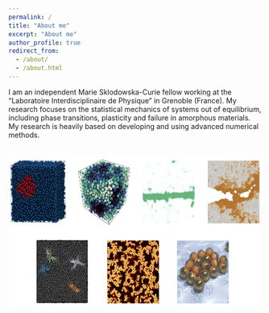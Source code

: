 ```yaml
---
permalink: /
title: "About me"
excerpt: "About me"
author_profile: true
redirect_from: 
  - /about/
  - /about.html
---
```


I am an independent Marie Sklodowska-Curie fellow working at the “Laboratoire Interdisciplinaire de Physique” in Grenoble (France). My research focuses on the statistical mechanics of systems out of equilibrium, including phase transitions, plasticity and failure in amorphous materials. My research is heavily based on developing and using advanced numerical methods.



<br/>
<kbd> <img src="/images/overview.png" width="600" height="300"></kbd>
<br/>
<br/>
